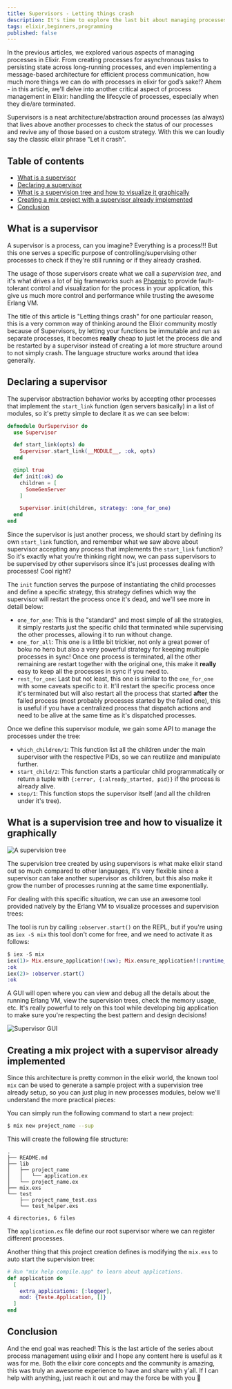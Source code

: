 ```yaml
---
title: Supervisors - Letting things crash
description: It's time to explore the last bit about managing processes with elixir! We'll understand what is a supervisor, what is a supervision tree and how do we manage our processes once it dies! Let's crash processes together
tags: elixir,beginners,programming
published: false
---
```


In the previous articles, we explored various aspects of managing processes in Elixir. From creating processes for asynchronous tasks to persisting state across long-running processes, and even implementing a message-based architecture for efficient process communication, how much more things we can do with processes in elixir for god’s sake!? Ahem - in this article, we'll delve into another critical aspect of process management in Elixir: handling the lifecycle of processes, especially when they die/are terminated.

Supervisors is a neat architecture/abstraction around processes (as always) that lives above another processes to check the status of our processes and revive any of those based on a custom strategy. With this we can loudly say the classic elixir phrase "Let it crash".

## Table of contents

- [What is a supervisor](#what-is-a-supervisor)
- [Declaring a supervisor](#declaring-a-supervisor)
- [What is a supervision tree and how to visualize it graphically](#what-is-a-supervision-tree-and-how-to-visualize-it-graphically)
- [Creating a mix project with a supervisor already implemented](#creating-a-mix-project-with-a-supervisor-already-implemented)
- [Conclusion](#conclusion)

## What is a supervisor

A supervisor is a process, can you imagine? Everything is a process!!! But this one serves a specific purpose of controlling/supervising other processes to check if they're still running or if they already crashed.

The usage of those supervisors create what we call a _supervision tree_, and it's what drives a lot of big frameworks such as [Phoenix](https://phoenixframework.org) to provide fault-tolerant control and visualization for the process in your application, this give us much more control and performance while trusting the awesome Erlang VM.

The title of this article is "Letting things crash" for one particular reason, this is a very common way of thinking around the Elixir community mostly because of Supervisors, by letting your functions be immutable and run as separate processes, it becomes **really** cheap to just let the process die and be restarted by a supervisor instead of creating a lot more structure around to not simply crash. The language structure works around that idea generally.

## Declaring a supervisor

The supervisor abstraction behavior works by accepting other processes that implement the `start_link` function (gen servers basically) in a list of modules, so it's pretty simple to declare it as we can see below:

```elixir
defmodule OurSupervisor do
  use Supervisor

  def start_link(opts) do
    Supervisor.start_link(__MODULE__, :ok, opts)
  end

  @impl true
  def init(:ok) do
    children = [
      SomeGenServer
    ]

    Supervisor.init(children, strategy: :one_for_one)
  end
end
```

Since the supervisor is just another process, we should start by defining its own `start_link` function, and remember what we saw above about supervisor accepting any process that implements the `start_link` function? So it's exactly what you're thinking right now, we can pass supervisors to be supervised by other supervisors since it's just processes dealing with processes! Cool right?

The `init` function serves the purpose of instantiating the child processes and define a specific strategy, this strategy defines which way the supervisor will restart the process once it's dead, and we'll see more in detail below:

- `one_for_one`: This is the "standard" and most simple of all the strategies, it simply restarts just the specific child that terminated while supervising the other processes, allowing it to run without change.
- `one_for_all`: This one is a little bit trickier, not only a great power of boku no hero but also a very powerful strategy for keeping multiple processes in sync! Once one process is terminated, all the other remaining are restart together with the original one, this make it **really** easy to keep all the processes in sync if you need to.
- `rest_for_one`: Last but not least, this one is similar to the `one_for_one` with some caveats specific to it. It'll restart the specific process once it's terminated but will also restart all the process that started **after** the failed process (most probably processes started by the failed one), this is useful if you have a centralized process that dispatch actions and need to be alive at the same time as it's dispatched processes.

Once we define this supervisor module, we gain some API to manage the processes under the tree:

- `which_children/1`: This function list all the children under the main supervisor with the respective PIDs, so we can reutilize and manipulate further.
- `start_child/2`: This function starts a particular child programmatically or return a tuple with `{:error, {:already_started, pid}}` if the process is already alive.
- `stop/1`: This function stops the supervisor itself (and all the children under it's tree).

## What is a supervision tree and how to visualize it graphically

![A supervision tree](https://github.com/cherryramatisdev/public_zet/assets/86631177/84630a91-256a-4500-a660-dcadf416889a)

The supervision tree created by using supervisors is what make elixir stand out so much compared to other languages, it's very flexible since a supervisor can take another supervisor as children, but this also make it grow the number of processes running at the same time exponentially.

For dealing with this specific situation, we can use an awesome tool provided natively by the Erlang VM to visualize processes and supervision trees:

The tool is run by calling `:observer.start()` on the REPL, but if you're using as `iex -S mix` this tool don't come for free, and we need to activate it as follows:

```elixir
$ iex -S mix
iex(1)> Mix.ensure_application!(:wx); Mix.ensure_application!(:runtime_tools);Mix.ensure_application!(:observer)
:ok
iex(2)> :observer.start()
:ok
```

A GUI will open where you can view and debug all the details about the running Erlang VM, view the supervision trees, check the memory usage, etc. It's really powerful to rely on this tool while developing big application to make sure you're respecting the best pattern and design decisions!

![Supervisor GUI](https://github.com/cherryramatisdev/public_zet/assets/86631177/5a68ec4c-1410-4bf2-a95c-56f5b2c99f09)

## Creating a mix project with a supervisor already implemented

Since this architecture is pretty common in the elixir world, the known tool `mix` can be used to generate a sample project with a supervision tree already setup, so you can just plug in new processes modules, below we'll understand the more practical pieces:

You can simply run the following command to start a new project:

```sh
$ mix new project_name --sup
```

This will create the following file structure:

```
.
├── README.md
├── lib
│   ├── project_name
│   │   └── application.ex
│   └── project_name.ex
├── mix.exs
└── test
    ├── project_name_test.exs
    └── test_helper.exs

4 directories, 6 files
```

The `application.ex` file define our root supervisor where we can register different processes.

Another thing that this project creation defines is modifying the `mix.exs` to auto start the supervision tree:

```elixir
# Run "mix help compile.app" to learn about applications.
def application do
  [
    extra_applications: [:logger],
    mod: {Teste.Application, []}
  ]
end
```

## Conclusion

And the end goal was reached! This is the last article of the series about process management using elixir and I hope any content here is useful as it was for me. Both the elixir core concepts and the community is amazing, this was truly an awesome experience to have and share with y'all. If I can help with anything, just reach it out and may the force be with you 🍒
